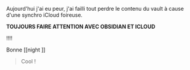 Aujourd'hui j'ai eu peur, j'ai failli tout perdre le contenu du vault à cause d'une synchro iCloud foireuse. 

**TOUJOURS FAIRE ATTENTION AVEC OBSIDIAN ET ICLOUD**

!!!!

Bonne [[night ]]

> Cool !



